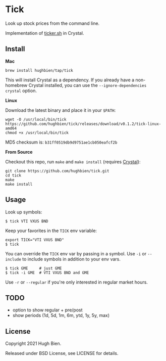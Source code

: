 # Tick

Look up stock prices from the command line.

Implementation of [ticker.sh](https://github.com/pstadler/ticker.sh) in Crystal.

## Install

**Mac**

```
brew install hughbien/tap/tick
```

This will install Crystal as a dependency. If you already have a non-homebrew Crystal installed, you
can use the `--ignore-dependencies crystal` option.

**Linux**

Download the latest binary and place it in your `$PATH`:

```
wget -O /usr/local/bin/tick https://github.com/hughbien/tick/releases/download/v0.1.2/tick-linux-amd64
chmod +x /usr/local/bin/tick
```

MD5 checksum is: `b31ff0519db9d9751ae1cb050eafcf2b`

**From Source**

Checkout this repo, run `make` and `make install` (requires [Crystal](https://crystal-lang.org/install/)):

```
git clone https://github.com/hughbien/tick.git
cd tick
make
make install
```

## Usage

Look up symbols:

```
$ tick VTI VXUS BND
```

Keep your favorites in the `TICK` env variable:

```
export TICK="VTI VXUS BND"
$ tick
```

You can override the `TICK` env var by passing in a symbol. Use `-i` or `--include` to include
symbols in addition to your env vars.

```
$ tick GME     # just GME
$ tick -i GME  # VTI VXUS BND and GME
```

Use `-r` or `--regular` if you're only interested in regular market hours.

## TODO

* option to show regular + pre/post
* show periods (1d, 5d, 1m, 6m, ytd, 1y, 5y, max)

## License

Copyright 2021 Hugh Bien.

Released under BSD License, see LICENSE for details.
